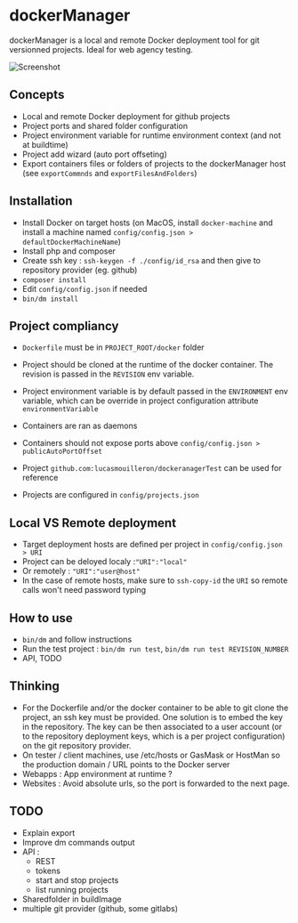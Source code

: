dockerManager
=============

dockerManager is a local and remote Docker deployment tool for git versionned projects.
Ideal for web agency testing.

![Screenshot](http://grabs.lucasmouilleron.com/Screen%20Shot%202015-11-23%20at%2019.33.15.png)

Concepts
--------
- Local and remote Docker deployment for github projects
- Project ports and shared folder configuration 
- Project environment variable for runtime environment context (and not at buildtime)
- Project add wizard (auto port offseting)
- Export containers files or folders of projects to the dockerManager host (see `exportCommnds` and `exportFilesAndFolders`)

Installation
------------
- Install Docker on target hosts (on MacOS, install `docker-machine` and install a machine named `config/config.json > defaultDockerMachineName`)
- Install php and composer
- Create ssh key : `ssh-keygen -f ./config/id_rsa` and then give to repository provider (eg. github)
- `composer install`
- Edit `config/config.json` if needed
- `bin/dm install`

Project compliancy
------------------
- `Dockerfile` must be in `PROJECT_ROOT/docker` folder
- Project should be cloned at the runtime of the docker container. The revision is passed in the `REVISION` env variable.
- Project environment variable is by default passed in the `ENVIRONMENT` env variable, which can be override in project configuration attribute `environmentVariable`
- Containers are ran as daemons
- Containers should not expose ports above `config/config.json > publicAutoPortOffset`

- Project `github.com:lucasmouilleron/dockeranagerTest` can be used for reference
- Projects are configured in `config/projects.json`

Local VS Remote deployment
--------------------------
- Target deployment hosts are defined per project in `config/config.json > URI`
- Project can be deloyed localy :`"URI":"local"` 
- Or remotely : `"URI":"user@host"`
- In the case of remote hosts, make sure to `ssh-copy-id` the `URI` so remote calls won't need password typing

How to use
----------
- `bin/dm` and follow instructions
- Run the test project : `bin/dm run test`, `bin/dm run test REVISION_NUMBER` 
- API, TODO
    
Thinking
--------
- For the Dockerfile and/or the docker container to be able to git clone the project, an ssh key must be provided. One solution is to embed the key in the repository. The key can be then associated to a user account (or to the repository deployment keys, which is a per project configuration) on the git repository provider.
- On tester / client machines, use /etc/hosts or GasMask or HostMan so the production domain / URL points to the Docker server
- Webapps : App environment at runtime ?
- Websites : Avoid absolute urls, so the port is forwarded to the next page.

TODO
----
- Explain export
- Improve dm commands output
- API :
    - REST
    - tokens
    - start and stop projects
    - list running projects
- Sharedfolder in buildImage
- multiple git provider (github, some gitlabs)